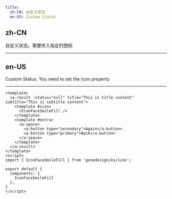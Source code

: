 ```yaml
title:
  zh-CN: 自定义状态
  en-US: Custom Status
```

## zh-CN

自定义状态。需要传入指定的图标

---

## en-US

Custom Status. You need to set the Icon property

---

```vue
<template>
  <a-result :status="null" title="This is title content" subtitle="This is subtitle content">
    <template #icon>
      <IconFaceSmileFill />
    </template>
    <template #extra>
      <a-space>
        <a-button type="secondary">Again</a-button>
        <a-button type="primary">Back</a-button>
      </a-space>
    </template>
  </a-result>
</template>
<script>
import { IconFaceSmileFill } from 'genedesign/es/icon';

export default {
  components: {
    IconFaceSmileFill
  },
}
</script>
```
